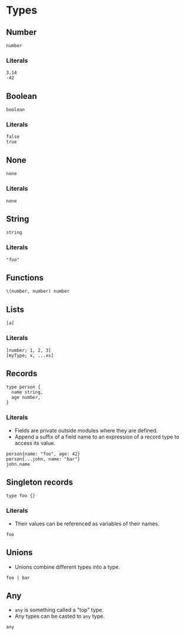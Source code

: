 # Types

## Number

```
number
```

### Literals

```
3.14
-42
```

## Boolean

```
boolean
```

### Literals

```
false
true
```

## None

```
none
```

### Literals

```
none
```

## String

```
string
```

### Literals

```
"foo"
```

## Functions

```
\(number, number) number
```

## Lists

```
[a]
```

### Literals

```
[number; 1, 2, 3]
[myType; x, ...xs]
```

## Records

```
type person {
  name string,
  age number,
}
```

### Literals

- Fields are private outside modules where they are defined.
- Append a suffix of a field name to an expression of a record type to access its value.

```
person{name: "foo", age: 42}
person{...john, name: "bar"}
john.name
```

## Singleton records

```
type foo {}
```

### Literals

- Their values can be referenced as variables of their names.

```
foo
```

## Unions

- Unions combine different types into a type.

```
foo | bar
```

## Any

- `any` is something called a "top" type.
- Any types can be casted to `any` type.

```
any
```
